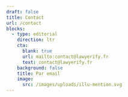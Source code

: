 ```yaml
---
draft: false
title: Contact
url: /contact
blocks:
  - type: editorial
    direction: ltr
    cta:
      blank: true
      url: mailto:contact@lawyerify.fr
      text: contact@lawyerify.fr
    background: false
    title: Par email
    image:
      src: /images/uploads/illu-mention.svg
---
```

